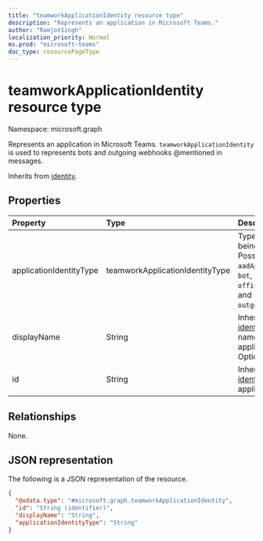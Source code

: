 ```yaml
---
title: "teamworkApplicationIdentity resource type"
description: "Represents an application in Microsoft Teams."
author: "RamjotSingh"
localization_priority: Normal
ms.prod: "microsoft-teams"
doc_type: resourcePageType
---
```


# teamworkApplicationIdentity resource type

Namespace: microsoft.graph

Represents an application in Microsoft Teams. `teamworkApplicationIdentity` is used to represents bots and outgoing webhooks @mentioned in messages.


Inherits from [identity](../resources/identity.md).

## Properties
|Property|Type|Description|
|:---|:---|:---|
|applicationIdentityType|teamworkApplicationIdentityType| Type of application being referenced. Possible values are: `aadApplication`, `bot`, `tenantBot`, `office365Connector`, and `outgoingWebhook`.|
|displayName|String|Inherited from [identity](../resources/identity.md). Display name of the application. Optional.|
|id|String|Inherited from [identity](../resources/identity.md). Id of the application.|

## Relationships
None.

## JSON representation
The following is a JSON representation of the resource.
<!-- {
  "blockType": "resource",
  "@odata.type": "microsoft.graph.teamworkApplicationIdentity"
}
-->
``` json
{
  "@odata.type": "#microsoft.graph.teamworkApplicationIdentity",
  "id": "String (identifier)",
  "displayName": "String",
  "applicationIdentityType": "String"
}
```

